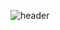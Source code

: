 ![header](https://capsule-render.vercel.app/api?type=wave&color=auto&height=300&section=header&text=Hangjoo&fontSize=90)
